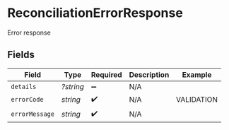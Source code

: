 # ReconciliationErrorResponse

Error response


## Fields

| Field              | Type               | Required           | Description        | Example            |
| ------------------ | ------------------ | ------------------ | ------------------ | ------------------ |
| `details`          | *?string*          | :heavy_minus_sign: | N/A                |                    |
| `errorCode`        | *string*           | :heavy_check_mark: | N/A                | VALIDATION         |
| `errorMessage`     | *string*           | :heavy_check_mark: | N/A                |                    |